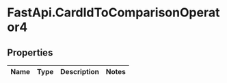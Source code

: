 # FastApi.CardIdToComparisonOperator4

## Properties
Name | Type | Description | Notes
------------ | ------------- | ------------- | -------------
